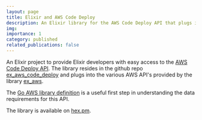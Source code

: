 ```yaml
---
layout: page
title: Elixir and AWS Code Deploy
description: An Elixir library for the AWS Code Deploy API that plugs into the ex_aws system
img:
importance: 1
category: published
related_publications: false
---
```


An Elixir project to provide Elixir developers with easy access to the
[AWS Code Deploy API](https://docs.aws.amazon.com/codedeploy/).
The library resides in the github repo [ex_aws_code_deploy](https://github.com/fmcgeough/ex_aws_code_deploy)
and plugs into the various AWS API's provided by the library [ex_aws](https://hexdocs.pm/ex_aws).

The [Go AWS library definition](https://github.com/aws/aws-sdk-go/blob/master/models/apis/codedeploy/2014-10-06/api-2.json) is a useful first step in understanding the data requirements for this API.

The library is available on [hex.pm](https://hex.pm/packages/ex_aws_code_deploy).
